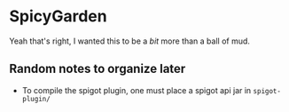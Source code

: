 # SpicyGarden

Yeah that's right, I wanted this to be a *bit* more than a ball of mud.

## Random notes to organize later

* To compile the spigot plugin, one must place a spigot api jar in `spigot-plugin/`